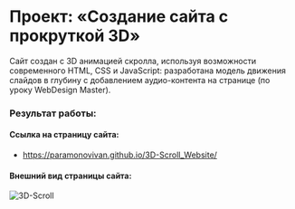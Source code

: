 # Проект: «Создание сайта с прокруткой 3D»

Cайт создан с 3D анимацией скролла, используя возможности современного HTML, CSS и JavaScript: разработана модель движения слайдов в глубину с добавлением аудио-контента на странице (по уроку WebDesign Master).

### Результат работы:

#### Ссылка на страницу сайта:

+ https://paramonovivan.github.io/3D-Scroll_Website/

#### Внешний вид страницы сайта:

![3D-Scroll](https://github.com/ParamonovIvan/3D-Scroll_Website/assets/131868856/851bfebd-b22f-4daa-b2ec-39223f37f7a5)
